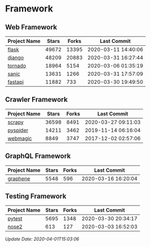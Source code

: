 # Framework

## Web Framework

| Project Name | Stars | Forks | Last Commit |
| ------------ | ----- | ----- | ----------- |
| [flask](https://github.com/pallets/flask) | 49672 | 13395 | 2020-03-11 14:40:06 |
| [django](https://github.com/django/django) | 48209 | 20883 | 2020-03-31 16:27:44 |
| [tornado](https://github.com/tornadoweb/tornado) | 18964 | 5154 | 2020-03-06 01:35:19 |
| [sanic](https://github.com/huge-success/sanic) | 13631 | 1266 | 2020-03-31 17:57:09 |
| [fastapi](https://github.com/tiangolo/fastapi) | 11882 | 733 | 2020-03-30 19:49:50 |

## Crawler Framework

| Project Name | Stars | Forks | Last Commit |
| ------------ | ----- | ----- | ----------- |
| [scrapy](https://github.com/scrapy/scrapy) | 36598 | 8491 | 2020-03-27 09:11:03 |
| [pyspider](https://github.com/binux/pyspider) | 14211 | 3462 | 2019-11-14 06:16:04 |
| [webmagic](https://github.com/code4craft/webmagic) | 8849 | 3747 | 2017-12-02 02:57:06 |

## GraphQL Framework

| Project Name | Stars | Forks | Last Commit |
| ------------ | ----- | ----- | ----------- |
| [graphene](https://github.com/graphql-python/graphene) | 5548 | 596 | 2020-03-16 16:20:04 |

## Testing Framework

| Project Name | Stars | Forks | Last Commit |
| ------------ | ----- | ----- | ----------- |
| [pytest](https://github.com/pytest-dev/pytest) | 5695 | 1348 | 2020-03-30 20:34:17 |
| [nose2](https://github.com/nose-devs/nose2) | 613 | 127 | 2020-03-03 16:52:03 |

*Update Date: 2020-04-01T15:03:06*